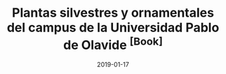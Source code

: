 ---
title: "Plantas silvestres y ornamentales del campus de la Universidad Pablo de Olavide <sup>[Book]</sup>"
collection: publications
permalink: /publication/Luceño et al 2019 Plantas UPO
date: 2019-01-17
venue: 'Acta Botanica Malacitana'
#paperurl: '/files/pdf/research/Luceño et al 2019 Plantas UPO.pdf'
#link: 'https://doi.org/...'
#code: 'https://doi.org/...'
#github: 'https://github.com/jimarcor/...'
#figshare: 'https://figshare.com/...'
citation: 'Luceño M, Martín-Bravo S, Sánchez-Villegas R, Escudero M, Sánchez-Villegas M, <b>Márquez-Corro JI</b>, Pulgar Sañudo I. 2019. &quot;Plantas silvestres y ornamentales del campus de la Universidad Pablo de Olavide&quot; <i>Fundación Universidad Pablo de Olavide</i> pp. 448, Sevilla. ISBN 978-84-949948-0-7'
---